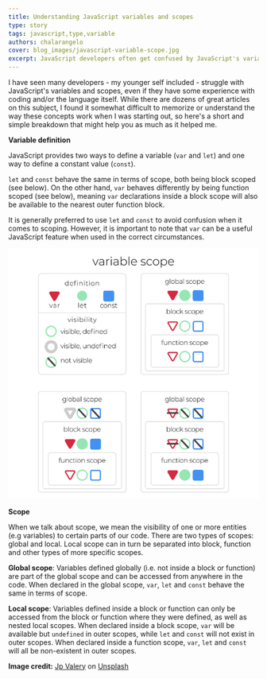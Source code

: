 ```yaml
---
title: Understanding JavaScript variables and scopes
type: story
tags: javascript,type,variable
authors: chalarangelo
cover: blog_images/javascript-variable-scope.jpg
excerpt: JavaScript developers often get confused by JavaScript's variables and scope. Here's a quick guide to understanding and remembering everything related to these concepts.
---
```


I have seen many developers - my younger self included - struggle with JavaScript's variables and scopes, even if they have some experience with coding and/or the language itself. While there are dozens of great articles on this subject, I found it somewhat difficult to memorize or understand the way these concepts work when I was starting out, so here's a short and simple breakdown that might help you as much as it helped me.

**Variable definition**

JavaScript provides two ways to define a variable (`var` and `let`) and one way to define a constant value (`const`).

`let` and `const` behave the same in terms of scope, both being block scoped (see below). On the other hand, `var` behaves differently by being function scoped (see below), meaning `var` declarations inside a block scope will also be available to the nearest outer function block.

It is generally preferred to use `let` and `const` to avoid confusion when it comes to scoping. However, it is important to note that `var` can be a useful JavaScript feature when used in the correct circumstances.

![Visualization of JavaScript variable scope](./blog_images/js-variable-scope.png)

**Scope**

When we talk about scope, we mean the visibility of one or more entities (e.g variables) to certain parts of our code. There are two types of scopes: global and local. Local scope can in turn be separated into block, function and other types of more specific scopes.

**Global scope**: Variables defined globally (i.e. not inside a block or function) are part of the global scope and can be accessed from anywhere in the code. When declared in the global scope, `var`, `let` and `const` behave the same in terms of scope.

**Local scope**: Variables defined inside a block or function can only be accessed from the block or function where they were defined, as well as nested local scopes. When declared inside a block scope, `var` will be available but `undefined` in outer scopes, while `let` and `const` will not exist in outer scopes. When declared inside a function scope, `var`, `let` and `const` will all be non-existent in outer scopes.

**Image credit:** [Jp Valery](https://unsplash.com/@jpvalery?utm_source=unsplash&utm_medium=referral&utm_content=creditCopyText) on [Unsplash](https://unsplash.com/s/photos/code?utm_source=unsplash&utm_medium=referral&utm_content=creditCopyText)
